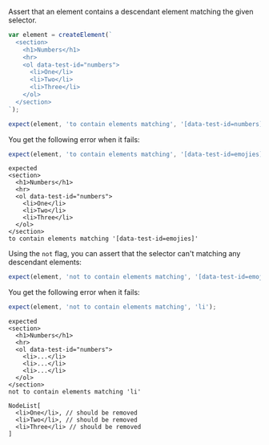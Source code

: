 Assert that an element contains a descendant element matching the given selector.

```js
var element = createElement(`
  <section>
    <h1>Numbers</h1>
    <hr>
    <ol data-test-id="numbers">
      <li>One</li>
      <li>Two</li>
      <li>Three</li>
    </ol>
  </section>
`);

expect(element, 'to contain elements matching', '[data-test-id=numbers]');
```

You get the following error when it fails:

```js
expect(element, 'to contain elements matching', '[data-test-id=emojies]');
```

```output
expected
<section>
  <h1>Numbers</h1>
  <hr>
  <ol data-test-id="numbers">
    <li>One</li>
    <li>Two</li>
    <li>Three</li>
  </ol>
</section>
to contain elements matching '[data-test-id=emojies]'
```

Using the `not` flag, you can assert that the selector can't matching any
descendant elements:

```js
expect(element, 'not to contain elements matching', '[data-test-id=emojies]');
```

You get the following error when it fails:

```js
expect(element, 'not to contain elements matching', 'li');
```

```output
expected
<section>
  <h1>Numbers</h1>
  <hr>
  <ol data-test-id="numbers">
    <li>...</li>
    <li>...</li>
    <li>...</li>
  </ol>
</section>
not to contain elements matching 'li'

NodeList[
  <li>One</li>, // should be removed
  <li>Two</li>, // should be removed
  <li>Three</li> // should be removed
]
```
